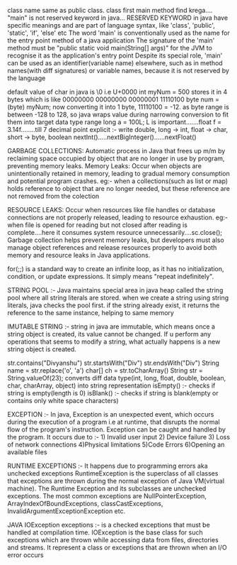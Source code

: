 class name same as public class. class first main method find krega....
"main" is not reserved keyword in java...
RESERVED KEYWORD in java have specific meanings and are part of language syntax, like 'class', 'public', 'static', 'if', 'else' etc
The word 'main' is conventionally used as the name for the entry point method of a java application
The signature of the 'main' method must be "public static void main(String[] args)" for the JVM to recognise it as the application's entry point
Despite its special role, 'main' can be used as an identifier(variable name) elsewhere, such as in method names(with diff signatures) or variable names, because it is not reserved by the language

default value of char in java is \0 i.e U+0000
int myNum = 500 stores it in 4 bytes which is like 00000000 00000000 00000001 11110100
byte num = (byte) myNum;    now converting it into 1 byte, 11110100 = -12. as byte range is between -128 to 128, so java wraps value during narrowing conversion to fit them into target data type range
long a = 100L;   L is important.......float f = 3.14f........till 7 decimal point
explicit :- write double, long -> int, float -> char, short -> byte, boolean
nextInt().....nextBigInteger()......nextFloat()

GARBAGE COLLECTIONS: Automatic process in Java that frees up m/m by reclaiming space occupied by object that are no longer in use by program, preventing memory leaks.
Memory Leaks: Occur when objects are unintentionally retained in memory, leading to gradual memory consumption and potential program crashes. eg:- when a collections(such as list or map) holds reference to object that are no longer needed, but these reference are not removed from the colection

RESOURCE LEAKS: Occur when resources like file handles or database connections are not properly released, leading to resource exhaustion. eg:- when file is opened for reading but not closed after reading is complete....here it consumes system resource unnecessarily....sc.close();
Garbage collection helps prevent memory leaks, but developers must also manage object references and release resources properly to avoid both memory and resource leaks in Java applications.

for(;;) is a standard way to create an infinite loop, as it has no initialization, condition, or update expressions. It simply means "repeat indefinitely".

STRING POOL :- Java maintains special area in java heap called the string pool where all string literals are stored. when we create a string using string literals, java checks the pool first. if the string already exist, it returns the reference to the same instance, helping to same memory

IMUTABLE STRING :- string in java are immutable, which means once a string object is created, its value cannot be changed. If u perform any operations that seems to modify a string, what actually happens is a new string object is created.

str.contains("Divyanshu")    str.startsWith("Div")    str.endsWith("Div")
String name = str.replace('o', 'a')        char[] ch = str.toCharArray()
String str = String.valueOf(23);  converts diff data type(int, long, float, double, boolean, char, charArray, object) into string representation
isEmpty() :- checks if string is empty(length is 0)
isBlank() :- checks if string is blank(empty or contains only white space characters)

EXCEPTION :- In java, Exception is an unexpected event, which occurs during the execution of a program i.e at runtime, that disrupts the normal flow of the program's instruction. Exception can be caught and handled by the program.
It occurs due to :- 1) Invalid user input  2) Device failure  3) Loss of network connections 4)Physical limitations 5)Code Errors 6)Opening an available files

RUNTIME EXCEPTIONS :- It happens due to programming errors aka unchecked exceptions
RuntimeException is the superclass of all classes that exceptions are thrown during the normal exception of Java VM(virtual machine). The Runtime Exception and its subclasses are unchecked exceptions. The most common exceptions are NullPointerException, ArrayIndexOfBoundExceptions, classCastExceptions, InvalidArgumentExceptionException etc.

JAVA IOException exceptions :- is a checked exceptions that must be handled at compilation time. IOException is the base class for such exceptions which are thrown while accessing data from files, directories and streams. It represent a class or exceptions that are thrown when an I/O error occurs

